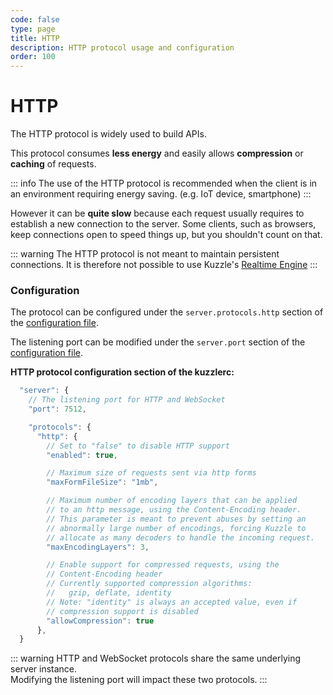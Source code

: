 ```yaml
---
code: false
type: page
title: HTTP
description: HTTP protocol usage and configuration  
order: 100
---
```


# HTTP

The HTTP protocol is widely used to build APIs.  

This protocol consumes **less energy** and easily allows **compression** or **caching** of requests.  

::: info
The use of the HTTP protocol is recommended when the client is in an environment requiring energy saving. (e.g. IoT device, smartphone)
:::

However it can be **quite slow** because each request usually requires to establish a new connection to the server. Some clients, such as browsers, keep connections open to speed things up, but you shouldn't count on that.  

::: warning
The HTTP protocol is not meant to maintain persistent connections. It is therefore not possible to use Kuzzle's [Realtime Engine](/core/2/guides/main-concepts/6-realtime-engine-engine) 
::: 

### Configuration

The protocol can be configured under the `server.protocols.http` section of the [configuration file](/core/2/guides/advanced/8-configuration).

The listening port can be modified under the `server.port` section of the [configuration file](/core/2/guides/advanced/8-configuration).

**HTTP protocol configuration section of the kuzzlerc:**

```js
  "server": {
    // The listening port for HTTP and WebSocket
    "port": 7512,

    "protocols": {
      "http": {
        // Set to "false" to disable HTTP support
        "enabled": true,

        // Maximum size of requests sent via http forms
        "maxFormFileSize": "1mb",

        // Maximum number of encoding layers that can be applied
        // to an http message, using the Content-Encoding header.
        // This parameter is meant to prevent abuses by setting an
        // abnormally large number of encodings, forcing Kuzzle to
        // allocate as many decoders to handle the incoming request.
        "maxEncodingLayers": 3,

        // Enable support for compressed requests, using the
        // Content-Encoding header
        // Currently supported compression algorithms:
        //   gzip, deflate, identity
        // Note: "identity" is always an accepted value, even if
        // compression support is disabled
        "allowCompression": true
      },
  }
```
::: warning
HTTP and WebSocket protocols share the same underlying server instance.  
Modifying the listening port will impact these two protocols.
:::
